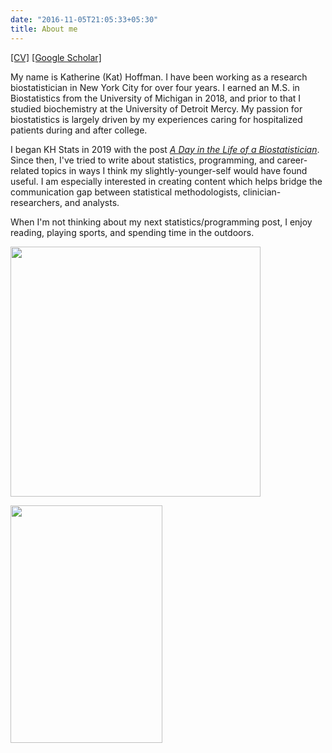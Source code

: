 ```yaml
---
date: "2016-11-05T21:05:33+05:30"
title: About me
---
```


[[CV]](/KatherineHoffman_CV_August2022.pdf) [[Google Scholar]](https://scholar.google.com/citations?user=73RvTUoAAAAJ&hl=en)

My name is Katherine (Kat) Hoffman. I have been working as a research biostatistician in New York City for over four years. I earned an M.S. in Biostatistics from the University of Michigan in 2018, and prior to that I studied biochemistry at the University of Detroit Mercy. My passion for biostatistics is largely driven by my experiences caring for hospitalized patients during and after college.

I began KH Stats in 2019 with the post [*A Day in the Life of a Biostatistician*](https://www.khstats.com/blog/ditl-biostats/). Since then, I've tried to write about statistics, programming, and career-related topics in ways I think my slightly-younger-self would have found useful. I am especially interested in creating content which helps bridge the communication gap between statistical methodologists, clinician-researchers, and analysts.

When I'm not thinking about my next statistics/programming post, I enjoy reading, playing sports, and spending time in the outdoors.


<html>
<div class="image12">
    <div style="float:left;margin-right:5px;">
        <img class="middle-img" src="/img/about/katherine-hoffman-6.jpg" height="400" width="400" />
        <p style="text-align:center;"></p>
    </div>
    <div style="float:left;margin-right:5px;">
        <img src="/img/about/climbing.jpg" height="380" width="243" />
        <p style="text-align:center;"></p>
    </div>
</div>
</html>